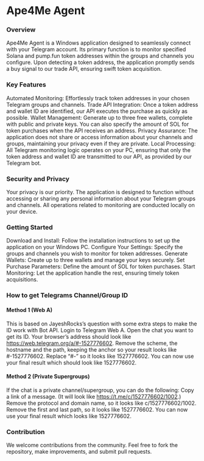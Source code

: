 # Ape4Me Agent

### Overview
Ape4Me Agent is a Windows application designed to seamlessly connect with your Telegram account. Its primary function is to monitor specified Solana and pump.fun token addresses within the groups and channels you configure. Upon detecting a token address, the application promptly sends a buy signal to our trade API, ensuring swift token acquisition.

### Key Features
Automated Monitoring: Effortlessly track token addresses in your chosen Telegram groups and channels.
Trade API Integration: Once a token address and wallet ID are identified, our API executes the purchase as quickly as possible.
Wallet Management: Generate up to three free wallets, complete with public and private keys. You can also specify the amount of SOL for token purchases when the API receives an address.
Privacy Assurance: The application does not share or access information about your channels and groups, maintaining your privacy even if they are private.
Local Processing: All Telegram monitoring logic operates on your PC, ensuring that only the token address and wallet ID are transmitted to our API, as provided by our Telegram bot.

### Security and Privacy
Your privacy is our priority. The application is designed to function without accessing or sharing any personal information about your Telegram groups and channels. All operations related to monitoring are conducted locally on your device.

### Getting Started
Download and Install: Follow the installation instructions to set up the application on your Windows PC.
Configure Your Settings: Specify the groups and channels you wish to monitor for token addresses.
Generate Wallets: Create up to three wallets and manage your keys securely.
Set Purchase Parameters: Define the amount of SOL for token purchases.
Start Monitoring: Let the application handle the rest, ensuring timely token acquisitions.

### How to get Telegrams Channel/Group ID
#### Method 1 (Web A)
This is based on JayeshRocks’s question with some extra steps to make the ID work with Bot API.
Login to Telegram Web A.
Open the chat you want to get its ID.
Your browser’s address should look like https://web.telegram.org/a/#-1527776602.
Remove the scheme, the hostname and the path, keeping the anchor so your result looks like #-1527776602.
Replace “#-” so it looks like 1527776602.
You can now use your final result which should look like 1527776602.

#### Method 2 (Private Supergroups)
If the chat is a private channel/supergroup, you can do the following:
Copy a link of a message. (It will look like https://t.me/c/1527776602/1002.)
Remove the protocol and domain name, so it looks like c/1527776602/1002.
Remove the first and last path, so it looks like 1527776602.
You can now use your final result which looks like 1527776602.

### Contribution
We welcome contributions from the community. Feel free to fork the repository, make improvements, and submit pull requests.
